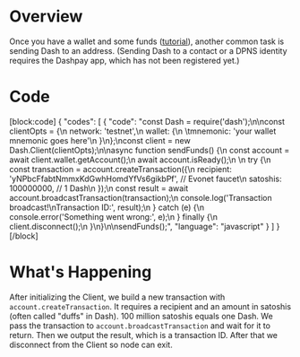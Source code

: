 # Overview

Once you have a wallet and some funds ([tutorial](tutorial-create-and-fund-a-wallet)), another common task is sending Dash to an address. (Sending Dash to a contact or a DPNS identity requires the Dashpay app, which has not been registered yet.)

# Code
[block:code]
{
  "codes": [
    {
      "code": "const Dash = require('dash');\n\nconst clientOpts = {\n  network: 'testnet',\n  wallet: {\n  \tmnemonic: 'your wallet mnemonic goes here'\n  }\n};\nconst client = new Dash.Client(clientOpts);\n\nasync function sendFunds() {\n  const account = await client.wallet.getAccount();\n  await account.isReady();\n  \n  try {\n    const transaction = account.createTransaction({\n      recipient: 'yNPbcFfabtNmmxKdGwhHomdYfVs6gikbPf', // Evonet faucet\n      satoshis: 100000000, // 1 Dash\n    });\n    const result = await account.broadcastTransaction(transaction);\n    console.log('Transaction broadcast!\\nTransaction ID:', result);\n  } catch (e) {\n    console.error('Something went wrong:', e);\n  } finally {\n    client.disconnect();\n  }\n}\n\nsendFunds();",
      "language": "javascript"
    }
  ]
}
[/block]
# What's Happening

After initializing the Client, we build a new transaction with `account.createTransaction`. It requires a recipient and an amount in satoshis (often called "duffs" in Dash). 100 million satoshis equals one Dash. We pass the transaction to `account.broadcastTransaction` and wait for it to return. Then we output the result, which is a transaction ID. After that we disconnect from the Client so node can exit.